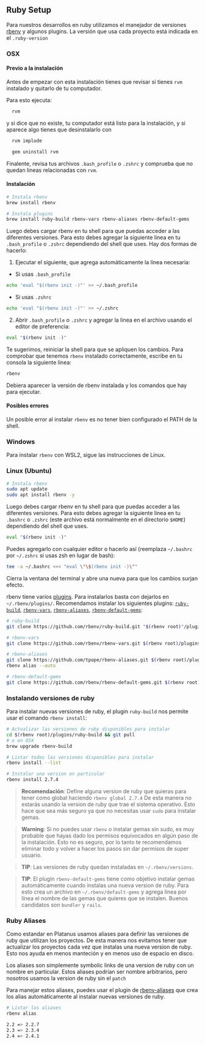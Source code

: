 ## Ruby Setup

Para nuestros desarrollos en ruby utilizamos el manejador de versiones [rbenv](https://github.com/rbenv/rbenv) y algunos plugins. La versión que usa cada proyecto está indicada en el `.ruby-version`

### OSX

#### Previo a la instalación
Antes de empezar con esta instalación tienes que revisar si tienes `rvm` instalado y quitarlo de tu computador.

Para esto ejecuta:
```bash
  rvm
  ```
y si dice que no existe, tu computador está listo para la instalación, y si aparece algo tienes que desinstalarlo con
```bash
  rvm implode

  gem uninstall rvm
  ```
  Finalente, revisa tus archivos `.bash_profile` o `.zshrc` y comprueba que no quedan lineas relacionadas con `rvm`.

#### Instalación
```bash
# Instala rbenv
brew install rbenv

# Instala plugins
brew install ruby-build rbenv-vars rbenv-aliases rbenv-default-gems
```

Luego debes cargar rbenv en tu shell para que puedas acceder a las diferentes versiones. Para esto debes agregar la siguiente linea en tu `.bash_profile` o `.zshrc` dependiendo del shell que uses. Hay dos formas de hacerlo:

1. Ejecutar el siguiente, que agrega automáticamente la línea necesaria:
  * Si usas `.bash_profile`
  ```bash
  echo 'eval "$(rbenv init -)"' >> ~/.bash_profile
  ```
  * Si usas `.zshrc`
  ```bash
  echo 'eval "$(rbenv init -)"' >> ~/.zshrc
  ```

2. Abrir  `.bash_profile` o `.zshrc` y agregar la linea en el archivo usando el editor de preferencia:

```bash
eval "$(rbenv init -)"
```

Te sugerimos, reiniciar la shell para que se apliquen los cambios. Para comprobar que tenemos `rbenv` instalado correctamente, escribe en tu consola la siguiente linea:

```bash
rbenv
```

Debiera aparecer la versión de rbenv instalada y los comandos que hay para ejecutar.

#### Posibles errores
Un posible error al instalar `rbenv` es no tener bien configurado el PATH de la shell.

### Windows

Para instalar `rbenv` con WSL2, sigue las instrucciones de Linux.

### Linux (Ubuntu)

```bash
# Instala rbenv
sudo apt update
sudo apt install rbenv -y
```

Luego debes cargar rbenv en tu shell para que puedas acceder a las diferentes versiones. Para esto debes agregar la siguiente linea en tu `.bashrc` o `.zshrc` (este archivo está normalmente en el directorio `$HOME`) dependiendo del shell que uses.

```bash
eval "$(rbenv init -)"
```

Puedes agregarlo con cualquier editor o hacerlo así (reemplaza `~/.bashrc` por `~/.zshrc` si usas zsh en lugar de bash):

```bash
tee -a ~/.bashrc <<< "eval \"\$(rbenv init -)\""
```

Cierra la ventana del terminal y abre una nueva para que los cambios surjan efecto.

rbenv tiene varios [plugins](https://github.com/rbenv/rbenv/wiki/Plugins). Para instalarlos basta con dejarlos en `~/.rbenv/plugins/`. Recomendamos instalar los siguientes plugins: [`ruby-build`](https://github.com/rbenv/ruby-build), [`rbenv-vars`](https://github.com/rbenv/rbenv-vars), [`rbenv-aliases`](https://github.com/tpope/rbenv-aliases), [`rbenv-default-gems`](https://github.com/rbenv/rbenv-default-gems):

```bash
# ruby-build
git clone https://github.com/rbenv/ruby-build.git "$(rbenv root)"/plugins/ruby-build

# rbenv-vars
git clone https://github.com/rbenv/rbenv-vars.git $(rbenv root)/plugins/rbenv-vars

# rbenv-aliases
git clone https://github.com/tpope/rbenv-aliases.git $(rbenv root)/plugins/rbenv-aliases
rbenv alias --auto

# rbenv-default-gems
git clone https://github.com/rbenv/rbenv-default-gems.git $(rbenv root)/plugins/rbenv-default-gems
```

### Instalando versiones de ruby

Para instalar nuevas versiones de ruby, el plugin `ruby-build` nos permite usar el comando `rbenv install`:

```bash
# Actualizar las versiones de ruby disponibles para instalar
cd $(rbenv root)/plugins/ruby-build && git pull
# o en OSX
brew upgrade rbenv-build

# Listar todos las versiones disponibles para instalar
rbenv install --list

# Instalar una version en particular
rbenv install 2.7.4
```

> **Recomendación**: Define alguna version de ruby que quieras para tener como global haciendo `rbenv global 2.7.4`  De esta manera no estarás usando la version de ruby que trae el sistema operativo. Esto hace que sea más seguro ya que no necesitas usar `sudo` para instalar gemas.

> **Warning**: Si no puedes usar `rbenv` o instalar gemas sin sudo, es muy probable que hayas dado los permisos equivocados en algún paso de la instalación. Esto no es seguro, por lo tanto te recomendamos eliminar todo y volver a hacer los pasos sin dar permisos de super usuario.

> **TIP**: Las versiones de ruby quedan instaladas en `~/.rbenv/versions`.

> **TIP**: El plugin `rbenv-default-gems` tiene como objetivo instalar gemas automáticamente cuando instalas una nueva version de ruby. Para esto crea un archivo en `~/.rbenv/default-gems` y agrega línea por línea el nombre de las gemas que quieres que se instalen. Buenos candidatos son `bundler` y `rails`.

### Ruby Aliases

Como estandar en Platanus usamos aliases para definir las versiones de ruby que utilizan los proyectos. De esta manera nos evitamos tener que actualizar los proyectos cada vez que instalas una nueva version de ruby. Esto nos ayuda en menos manteción y en menos uso de espacio en disco.

Los aliases son simplemente symbolic links de una version de ruby con un nombre en particular. Estos aliases podrían ser nombre arbitrarios, pero nosotros usamos la version de ruby sin el `patch`

Para manejar estos aliases, puedes usar el plugin de [rbenv-aliases](https://github.com/tpope/rbenv-aliases) que crea los alias automáticamente al instalar nuevas versiones de ruby.

```bash
# Listar los aliases
rbenv alias

2.2 => 2.2.7
2.3 => 2.3.4
2.4 => 2.4.1
```

